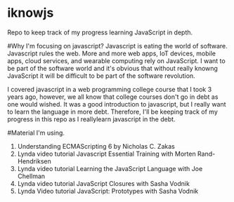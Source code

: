 # iknowjs
Repo to keep track of my progress learning JavaScript in depth.

#Why I'm focusing on javascript?
Javascript is eating the world of software. Javascript rules the web. More and more web apps, IoT devices, mobile apps, cloud services, and wearable computing rely on JavaScript. I want to be part of the software world and it's obvious that without really knowng JavaScript it will be difficult to be part of the software revolution.
 
I covered javascript in a web programming college course that I took 3 years ago, however, we all know that college courses don't go in debt as one would wished. It was a good introduction to javascript, but I really want to learn the language in more debt. Therefore, I'll be keeping track of my progress in this repo as I reallylearn javascript in the debt. 

#Material I'm using.
1. Understanding ECMAScripting 6 by Nicholas C. Zakas
2. Lynda video tutorial Javascript Essential Training with Morten Rand-Hendriksen
3. Lynda video tutorial Learning the JavaScript Language with Joe Chellman
4. Lynda video tutorial JavaScript Closures with Sasha Vodnik
5. Lynda Video tutorial JavaScript: Prototypes with Sasha Vodnik


